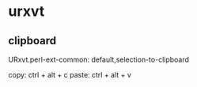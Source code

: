 urxvt
====

## clipboard

URxvt.perl-ext-common:      default,selection-to-clipboard


copy: ctrl + alt + c
paste: ctrl + alt + v


